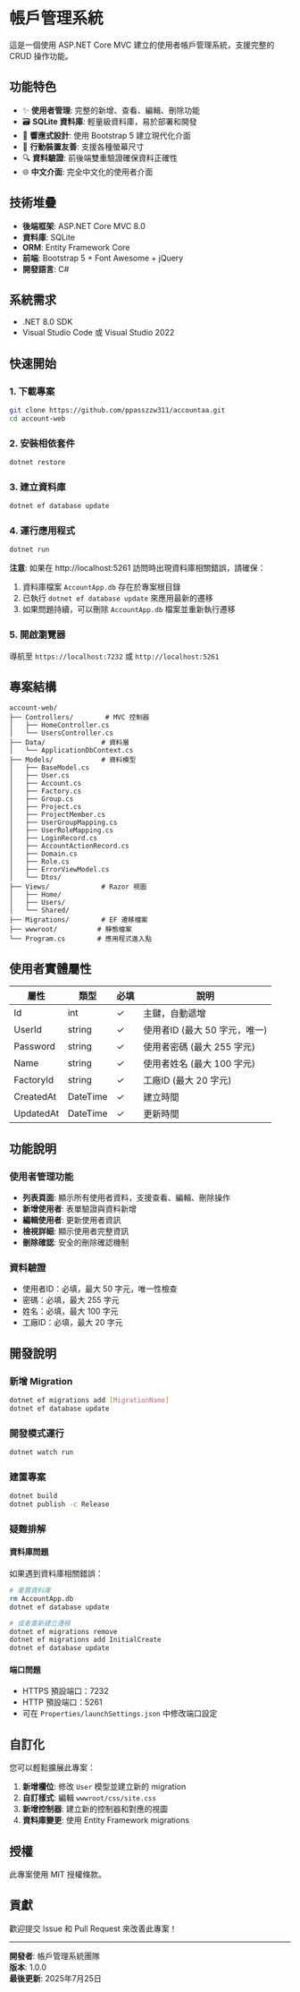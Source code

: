 # 帳戶管理系統

這是一個使用 ASP.NET Core MVC 建立的使用者帳戶管理系統，支援完整的 CRUD 操作功能。

## 功能特色

- ✨ **使用者管理**: 完整的新增、查看、編輯、刪除功能
- 🗃️ **SQLite 資料庫**: 輕量級資料庫，易於部署和開發
- 🎨 **響應式設計**: 使用 Bootstrap 5 建立現代化介面
- 📱 **行動裝置友善**: 支援各種螢幕尺寸
- 🔍 **資料驗證**: 前後端雙重驗證確保資料正確性
- 🌐 **中文介面**: 完全中文化的使用者介面

## 技術堆疊

- **後端框架**: ASP.NET Core MVC 8.0
- **資料庫**: SQLite
- **ORM**: Entity Framework Core
- **前端**: Bootstrap 5 + Font Awesome + jQuery
- **開發語言**: C#

## 系統需求

- .NET 8.0 SDK
- Visual Studio Code 或 Visual Studio 2022

## 快速開始

### 1. 下載專案
```bash
git clone https://github.com/ppasszzw311/accountaa.git
cd account-web
```

### 2. 安裝相依套件
```bash
dotnet restore
```

### 3. 建立資料庫
```bash
dotnet ef database update
```

### 4. 運行應用程式
```bash
dotnet run
```

**注意**: 如果在 http://localhost:5261 訪問時出現資料庫相關錯誤，請確保：
1. 資料庫檔案 `AccountApp.db` 存在於專案根目錄
2. 已執行 `dotnet ef database update` 來應用最新的遷移
3. 如果問題持續，可以刪除 `AccountApp.db` 檔案並重新執行遷移

### 5. 開啟瀏覽器
導航至 `https://localhost:7232` 或 `http://localhost:5261`

## 專案結構

```
account-web/
├── Controllers/        # MVC 控制器
│   ├── HomeController.cs
│   └── UsersController.cs
├── Data/              # 資料層
│   └── ApplicationDbContext.cs
├── Models/            # 資料模型
│   ├── BaseModel.cs
│   ├── User.cs
│   ├── Account.cs
│   ├── Factory.cs
│   ├── Group.cs
│   ├── Project.cs
│   ├── ProjectMember.cs
│   ├── UserGroupMapping.cs
│   ├── UserRoleMapping.cs
│   ├── LoginRecord.cs
│   ├── AccountActionRecord.cs
│   ├── Domain.cs
│   ├── Role.cs
│   ├── ErrorViewModel.cs
│   └── Dtos/
├── Views/             # Razor 視圖
│   ├── Home/
│   ├── Users/
│   └── Shared/
├── Migrations/        # EF 遷移檔案
├── wwwroot/          # 靜態檔案
└── Program.cs        # 應用程式進入點
```

## 使用者實體屬性

| 屬性 | 類型 | 必填 | 說明 |
|------|------|------|------|
| Id | int | ✓ | 主鍵，自動遞增 |
| UserId | string | ✓ | 使用者ID (最大 50 字元，唯一) |
| Password | string | ✓ | 使用者密碼 (最大 255 字元) |
| Name | string | ✓ | 使用者姓名 (最大 100 字元) |
| FactoryId | string | ✓ | 工廠ID (最大 20 字元) |
| CreatedAt | DateTime | ✓ | 建立時間 |
| UpdatedAt | DateTime | ✓ | 更新時間 |

## 功能說明

### 使用者管理功能
- **列表頁面**: 顯示所有使用者資料，支援查看、編輯、刪除操作
- **新增使用者**: 表單驗證與資料新增
- **編輯使用者**: 更新使用者資訊
- **檢視詳細**: 顯示使用者完整資訊
- **刪除確認**: 安全的刪除確認機制

### 資料驗證
- 使用者ID：必填，最大 50 字元，唯一性檢查
- 密碼：必填，最大 255 字元
- 姓名：必填，最大 100 字元
- 工廠ID：必填，最大 20 字元

## 開發說明

### 新增 Migration
```bash
dotnet ef migrations add [MigrationName]
dotnet ef database update
```

### 開發模式運行
```bash
dotnet watch run
```

### 建置專案
```bash
dotnet build
dotnet publish -c Release
```

### 疑難排解

#### 資料庫問題
如果遇到資料庫相關錯誤：
```bash
# 重置資料庫
rm AccountApp.db
dotnet ef database update

# 或者重新建立遷移
dotnet ef migrations remove
dotnet ef migrations add InitialCreate
dotnet ef database update
```

#### 端口問題
- HTTPS 預設端口：7232
- HTTP 預設端口：5261
- 可在 `Properties/launchSettings.json` 中修改端口設定

## 自訂化

您可以輕鬆擴展此專案：

1. **新增欄位**: 修改 `User` 模型並建立新的 migration
2. **自訂樣式**: 編輯 `wwwroot/css/site.css`
3. **新增控制器**: 建立新的控制器和對應的視圖
4. **資料庫變更**: 使用 Entity Framework migrations

## 授權

此專案使用 MIT 授權條款。

## 貢獻

歡迎提交 Issue 和 Pull Request 來改善此專案！

---

**開發者**: 帳戶管理系統團隊  
**版本**: 1.0.0  
**最後更新**: 2025年7月25日
